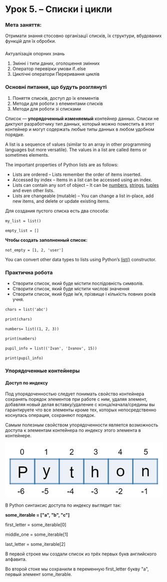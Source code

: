 # Урок 5. – Списки і цикли

### **Мета** заняття:

Отримати знання стосовно організації списків, їх структури, вбудованих функцій для їх обробки.

### 
Актуалізація опорних знань

1. Змінні і типи даних, оголошення змінних
2. Оператор перевірки умови if..else
3. Циклічні оператори Переривання циклів

### Основні питання, що будуть розглянуті

1. Поняття списків, доступ до їх елементів
2. Методи для роботи з елементами списків
3. Методи для роботи зі списками

Список — **упорядоченный изменяемый** контейнер данных. Списки не диктуют разработчику тип данных, который можно поместить в этот контейнер и могут содержать любые типы данных в любом удобном порядке.

A list is a sequence of values \(similar to an array in other programming languages but more versatile\). The values in a list are called items or sometimes elements.

The important properties of Python lists are as follows:

* Lists are ordered – Lists remember the order of items inserted.
* Accessed by index – Items in a list can be accessed using an index.
* Lists can contain any sort of object – It can be [numbers](https://www.learnbyexample.org/python-numbers/), [strings](https://www.learnbyexample.org/python-string/), [tuples](https://www.learnbyexample.org/python-tuple/) and even other lists.
* Lists are changeable \(mutable\) – You can change a list in-place, add new items, and delete or update existing items.

Для создания пустого списка есть два способа:

`my_list = list()`

`empty_list = []`

**Чтобы создать заполненный список:**

`not_empty = [1, 2, 'user']`

You can convert other data types to lists using Python’s [list\(\)](https://www.learnbyexample.org/python-list-function/) constructor.

### Практична робота

* Створити список, який буде містити послідовність символів.
* Створити список, який буде містити числові значення
* Створити список, який буде ім’я, прізвище і кількість повних років учня.

`chars = list('abc')`

`print(chars)`

 `numbers= list((1, 2, 3))`

`print(numbers)`

`pupil_info = list(('Ivan', 'Ivanov', 15))`

`print(pupil_info)`

### Упорядоченные контейнеры

#### Доступ по индексу

Под упорядоченностью следует понимать свойство контейнера сохранять порядок элементов при работе с ним, удаляя элемент, добавляя новый делая вставку/удаление с конца/начала/средины вы гарантируете что все элементы кроме тех, которых непосредственно коснулась операция, сохраняют порядок.

Самым полезным свойством упорядоченности является возможность доступа к элементам контейнера по индексу этого элемента в контейнере.

![](../../.gitbook/assets/image%20%28139%29.png)

В Python синтаксис доступа по индексу выглядит так:

**some\_iterable = \["a", "b", "c"\]**

first\_letter = some\_iterable\[0\]

middle\_one = some\_iterable\[1\]

last\_letter = some\_iterable\[2\]


В первой строке мы создали список из трёх первых букв английского алфавита.

Во второй стоке мы сохранили в переменную first\_letter букву "a", первый элемент some\_iterable.

